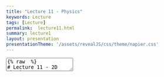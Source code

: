 ```yaml
---
title: "Lecture 11 - Physics"
keywords: Lecture
tags: [Lecture]
permalink:  lecture11.html
summary: lecture1
layout: presentation
presentationTheme: '/assets/revealJS/css/theme/napier.css' 
---
```

<section data-markdown data-separator="^\n---\n$" data-separator-vertical="^\n--\n$">
<textarea data-template>
{% raw  %}
# Lecture 11 - 2D Physics
### SET09121 - Games Engineering

<br><br>
Babis Koniaris/Tobias Grubenmann
<br>


School of Computing. Edinburgh Napier University


---

# Recommended Reading (Optional)


- Game Physics Engine Development, Millington.
- If you ever want to build your own physics engine this is the book.
- It does introduce some of the physics concepts well.
- Not required for this module.

![image](assets/images/physics_book.jpg) <!-- .element width="30%" -->


---

# What do we mean by game physics?

<iframe width="1400" height="800" src="https://www.youtube.com/embed/xh6bhBAO7vQ" frameborder="0" allow="accelerometer; autoplay; encrypted-media; gyroscope; picture-in-picture" allowfullscreen></iframe>


---

# What do we mean by game physics?

<iframe width="1400" height="800" src="https://www.youtube.com/embed/tugbGpRqiFY" frameborder="0" allow="accelerometer; autoplay; encrypted-media; gyroscope; picture-in-picture" allowfullscreen></iframe>


---

# Game Physics

- Game physics is really only a small subset of academic physics - it is not theoretical.
- Game physics uses classical mechanics to provide the basic movement of objects in the game world.
    - We will look at the Laws of Motion for example.
- Other physics models are used in some areas of games.
    - Fluid dynamics for example.
- Most advanced rendering techniques rely on physics concepts.
    - Optics, etc.


---

# Physics Engine



- Game physics is almost always provided by a third-party engine.
- It used to be that a game studio required someone with a Masters or PhD in Physics.
- We will use Box2D as our middleware.
- There are a number of industry used, free, physics engines out there.

![image](assets/images/box2d.png) <!-- .element width="30%" -->
![image](assets/images/havok.png) <!-- .element width="30%" -->
![image](assets/images/euphoria.jpg) <!-- .element width="30%" -->


---

# Collision Detection

- Collision detection is not strictly part of a physics engine.
- The physics engine concerns itself with resolving collisions.
    - So we need to be able to detect them in the first place.
- There are numerous techniques to detect collisions in 2D and 3D - from fast and more approximate to slow and more accurate.

![image](assets/images/collision-detection.png) <!-- .element width="50%" -->


---

# Particle Simulation


- Particle simulation forms the basis of many physics engines.
- Particles are simply simulated elements (points) that we can apply the Laws of Motion to.
    - The have a position, velocity, acceleration, etc.
- Particles are use for numerous graphical effects.
    - For example, smoke, fire, explosions, water, etc.

![image](assets/images/particle.jpg)<!-- .element width="60%" -->


---

# Rigid Body Dynamics


- Rigid bodies is about how geometric objects move and interact.
- Unlike particles, rigid bodies have a shape. This means they not only move in space, but can also rotate.
- The bodies are rigid as they do not change shape.

![image](assets/images/rigid-body.jpg)


---

# Bringing them Together

- Collision detection (intersection testing) lets us find out which bodies have come into contact.
- Particle physics allow us to control the motion of objects without taking into account their size and shape.
- Rigid body dynamics let us model how geometric objects interact.
- Rigid body dynamics also let us determine what happens when two objects collide: **Collision resolution**
- Box2D provides these core features (and a bit more) so we can do almost any type of 2D physical effect you can think of.


---

# Example - Collision Detection
<iframe width="1400" height="800" src="https://www.youtube.com/embed/qTV3ZQgTnkg" frameborder="0" allow="accelerometer; autoplay; encrypted-media; gyroscope; picture-in-picture" allowfullscreen></iframe>


---

# Example - Particle Simulation
<iframe width="1400" height="800" src="https://www.youtube.com/embed/YeNeod0qfPY" frameborder="0" allow="accelerometer; autoplay; encrypted-media; gyroscope; picture-in-picture" allowfullscreen></iframe>


---

# Example - Rigid Bodies
<iframe width="1400" height="800" src="https://www.youtube.com/embed/LnvtZn2agmA" frameborder="0" allow="accelerometer; autoplay; encrypted-media; gyroscope; picture-in-picture" allowfullscreen></iframe>


---

# Example - Water Simulation
<iframe width="1400" height="800" src="https://www.youtube.com/embed/zMTzWLGcPEk" frameborder="0" allow="accelerometer; autoplay; encrypted-media; gyroscope; picture-in-picture" allowfullscreen></iframe>


---

## Fundamentals - Laws of Motion


---

# What are the Laws of Motion?

- Game physics are underpinned by Newton's Three Laws of Motion.
    - First described by Isaac Newton in the 17th century.
- Newton's laws are:
    1.  Law of inertia
    2.  Force produces motion ($F = ma$)
    3.  Law of action and reaction
- There are also Euler's Two Laws of Rigid Body Motion which we won't discuss here.


---

# Newton's First Law of Motion


- Law of inertia:
    - A body remains at rest, or in motion at a constant speed in a straight line, unless acted upon by a force.
- Basically, if there is no force there is no change in velocity.

- If $F_{net} = 0$ then there is no **change** in motion.
- Where:
    - $F_{net}$ is the combined force applied to the object.
    - Opposite forces can cancel each other out.


---

# Newton's Second Law of Motion


- Force produces motion
    - When a body is acted upon by a force, it accelerates proportionally to its mass and the force applied, towards the direction of the force

- This is an important calculation, and normally underpins most of the force calculation work in a physics engine.

`$$ F = ma $$`

where: $m$ is the mass, $a$ is the acceleration.

Or:

`$$a = \frac{F}{m}$$`


---

# Newton's Third Law of Motion

- Law of action and reaction
    - If two bodies exert forces on each other, these forces have the same magnitude but opposite directions.
- The law comes into play when working with collision resolution.

![image](assets/images/normal-force.png)


---

# Equations of Motion

- These equations apply when `$$a$$` is constant.

<div style="float: left;width: 40%;" > 

`$$ v = u + at $$`<br>
`$$ s = \frac{1}{2}(u + v)t $$`<br>
`$$ s = ut + \frac{1}{2}at^2 $$`<br>
`$$ s = vt - \frac{1}{2}at^2 $$`<br>
`$$ v^2 = u^2 + 2as $$`<br>
`$$ a = \frac{v - u}{t} $$`<br>

</div>


<div style="float: right;width: 60%;text-align: left;" > 
\\\(s\\) : object displacement<br>
\\\(u\\) : the initial velocity<br>
\\\(v\\) : the final velocity<br>
\\\(a\\) : the acceleration<br>
\\\(t\\) :  (or \\(\Delta t\\)) : the time passed 
</div>


---

# SUVAT

![image](assets/images/suvat.jpg) <!-- .element width="100%"  -->


---

# Simple Gravity

- On a planet, gravity is a downward force applied to an object.
- Gravitational acceleration $g$ at sea level is equal to $9.82m/s^2$.
    - As a 2D vector this is $<0, -9.82>$.


---

# Weight and Mass

- We use the terms weight and mass interchangeably in everyday language.
- In physics, weight and mass are different.
- Weight is the downward force applied to an object due to gravity and the object's mass.
- Mass is the measure of how much matter is in an object. 
- We use $kg$ for mass. Less gravity means less weight, but the mass will remain the same.

$w = mg$ 

Where: $w$ is weight, $m$ is mass, $g$ is gravity.


---

# Forces


- Weight is a force. A force is considered to be any influence that can affect the velocity of an object.
- Like acceleration $g$, a force is also defined as a vector, having a direction and magnitude.
- A Newton is a standard unit of force applied to an object.

$$1N = 1kg \times m/s^2$$
On Earth: $$g = 9.8 m/s^2$$ so: $$1N = 0.102kg $$ $$ 1kg = 9.8N $$


---

# Adding Forces


- When applying forces, we are typically concerned with accumulated force for a particular frame.
- Adding forces is just a case of adding the vector forces together and applying the resultant net force to the object.

![image](assets/images/adding-forces.png)


---

# Force Examples

- Springs are commonly used for a number of effects - they do exactly what you think.
- In games, springs are used for deformable shapes and balls.

Hooke's Law: $$F = -k\Delta s$$ where $k$ is the stiffness of the spring and $s$ the displacement from the resting length.

- Drag is another force that is caused by air resistance (or any other medium, e.g. liquid)
- Games will use a simplified model of drag:

$$F_{drag} = -\hat{\textbf{v}}(k_1\lVert\textbf{v}\rVert + k_2\lVert\textbf{v}\rVert^2)$$


---

# Impulses

- Impulses are changes in an object's momentum
    - "Force acting over time"
    - Momentum: $p = mv$
- We can use them instead of forces to handle collision resolution.
- This allows us to transfer momentum instantenously without dealing with infinit forces acting over an infinte small amount of time.

---

# Impulses over Forces

- The effect of a force is gradual, particularly in the time frames we are dealing with.
    - Force applied to an object.
    - Force divided by object's mass is added to object's acceleration.
    - Acceleration is then multiplied by time (typically a fraction of a second) and is added to the velocity of the object.
    - The new velocity, multiplied by time, is used to move the object.
- Exchange of impulses are instanteneous.
    - Impulse is calculated.
    - Impulse divided by mass is added to the velocity.
    - Use the new velocity multiplied by time to move the object.

---

# Summary

**Warning**

- Physics effects look good in your game, provide nicer looking movement, and can be used for gameplay. However...
- Physics calculations can be expensive.
    - They also don't always scale well due to the potential number of object interactions.
- Collision detection is also expensive.
- Be smart! Don't have lots of physical effects on the screen at one time - this can really hit performance!

---

**Warning (cont.)**

- Physics engines are not always the best way to make your game *fun*.
- This is particularly true if your engine is not deterministic. <!-- .element: class="fragment" -->
- Think about games like Sonic the Hedgehog: <!-- .element: class="fragment" -->
 - Movement should feel good <!-- .element: class="fragment" -->
 - Movement should be repeatable <!-- .element: class="fragment" -->
 - Sonic isn't controlled by a physics engine <!-- .element: class="fragment" -->
 - (But gravity is applied!) <!-- .element: class="fragment" -->

---

# Summary

- We have taken a very broad overview of what we mean by game physics.
    - Laws of Motion.
    - Particles.
    - Rigid bodies.
    - Collisions.
- Box2D will provide us with all these features and more - you just need to explore it.
- The physics lab will introduce most of these ideas practically.

{% endraw %}